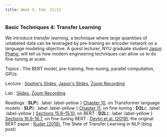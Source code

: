```yaml
---
title: Week 5, Feb. 21/23
---
```


### Basic Techniques 4: Transfer Learning

We introduce _transfer learning_, a technique where large quantities of unlabeled data can be leveraged by
pre-training an encoder network on a language modeling objective. A guest lecturer, NYU graduate 
student [Jason Phang](https://jasonphang.com/), will tell us how modern engineering techniques can allow us to do 
fine-tuning at scale.

Topics
: The BERT model, pre-training, fine-tuning, parallel computation, GPUs

Lecture
: [Sophie's Slides](https://drive.google.com/file/d/1Qz8ozH370f1OcqSisUnw79SfFO26KUG5/view?usp=share_link),
[Jason's Slides](https://drive.google.com/file/d/1N7F4_19B5v3Nld-ePu-wnwlduUKh0jcn/view?usp=share_link),
[Zoom Recording](https://nyu.zoom.us/rec/share/IGlQsDw0pzxywuZTi2Mnr7JiX1qFfrN1A8f6_Qiw6szWHhNNTELkAg4Dsl20dbXU.y_FwOI5BP2qQKh3k)

Lab
: [Slides](https://drive.google.com/file/d/1JpYGuTausigXmi5yyCEXOn9l2ykOJwcu/view?usp=share_link),
[Zoom Recording](https://nyu.zoom.us/rec/share/4c9mJOjDlCrY_U2rXjyru7P0LJ-pVZ1mDZP9J-yPUu_RVpe5sEd9HPBTDC83AFRv.D9UmhXu5ZwL-VXbr)

Readings
: **SLP**{: .label .label-yellow } [Chapter 10](https://web.stanford.edu/~jurafsky/slp3/10.pdf), on Transformer
language models
: **SLP**{: .label .label-yellow } [Chapter 11](https://web.stanford.edu/~jurafsky/slp3/11.pdf), on fine-tuning
: **D2L**{: .label .label-yellow }
[Sections 15.8–15.10](https://d2l.ai/chapter_natural-language-processing-pretraining/bert.html), on BERT
: **D2L**{: .label .label-yellow }
[Sections 16.6–16.7](https://d2l.ai/chapter_natural-language-processing-applications/finetuning-bert.html), on 
fine-tuning BERT
: [Devlin et al. (2019)](https://aclanthology.org/N19-1423/), the original BERT paper
: [Ruder (2019)](https://ruder.io/state-of-transfer-learning-in-nlp/), The State of Transfer Learning in NLP (blog post)

